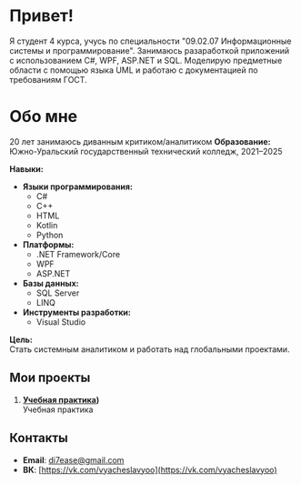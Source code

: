 # Привет!

Я студент 4 курса, учусь по специальности "09.02.07 Информационные системы и программирование". Занимаюсь разаработкой приложений с использованием C#, WPF, ASP.NET и SQL. Моделирую предметные области с помощью языка UML и работаю с документацией по требованиям ГОСТ.

# Обо мне
20 лет
занимаюсь диванным критиком/аналитиком
**Образование:**  
Южно-Уральский государственный технический колледж, 2021–2025

**Навыки:**  
- **Языки программирования:**  
  - C#  
  - C++  
  - HTML  
  - Kotlin  
  - Python  
- **Платформы:**  
  - .NET Framework/Core  
  - WPF  
  - ASP.NET  
- **Базы данных:**  
  - SQL Server  
  - LINQ  
- **Инструменты разработки:**  
  - Visual Studio  

**Цель:**  
Стать системным аналитиком и работать над глобальными проектами.


## Мои проекты
1. **[Учебная практика](https://github.com/surfcurse/YP))**  
    Учебная практика

## Контакты
- **Email**: [di7ease@gmail.com](mailto:di7ease@gmail.com)  
- **ВК**: [https://vk.com/vyacheslavyoo](https://vk.com/vyacheslavyoo)  
